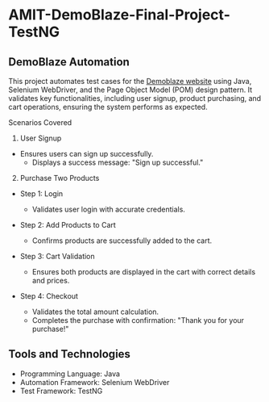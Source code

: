 # AMIT-DemoBlaze-Final-Project-TestNG
## DemoBlaze Automation
This project automates test cases for the [Demoblaze website](https://www.demoblaze.com/) using Java, Selenium WebDriver, and the Page Object Model (POM) design pattern. It validates key functionalities, including user signup, product purchasing, and cart operations, ensuring the system performs as expected.

Scenarios Covered
1. User Signup
- Ensures users can sign up successfully.
  - Displays a success message: "Sign up successful."
2. Purchase Two Products
- Step 1: Login
  - Validates user login with accurate credentials.

- Step 2: Add Products to Cart
  - Confirms products are successfully added to the cart.

- Step 3: Cart Validation
  - Ensures both products are displayed in the cart with correct details and prices.

- Step 4: Checkout
  - Validates the total amount calculation.
  - Completes the purchase with confirmation: "Thank you for your purchase!"

## Tools and Technologies
- Programming Language: Java
- Automation Framework: Selenium WebDriver
- Test Framework: TestNG
